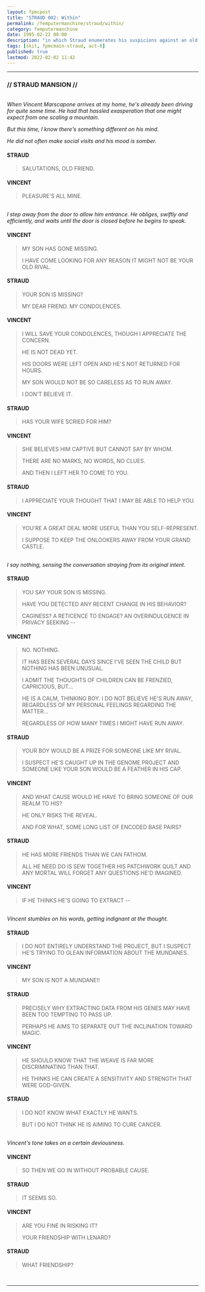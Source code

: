 ```yaml
---
layout: fpmcpost
title: "STRAUD 002: Within"
permalink: /femputermanchine/straud/within/
category: femputermanchine
date: 1995-02-22 00:00
description: "in which Straud enumerates his suspicions against an old rival"
tags: [skit, fpmcmain-straud, act-0]
published: true
lastmod: 2022-02-02 11:42
---
```

[//]: # (  2/02/22  -added)

*****
### // STRAUD MANSION //

<br><i>When Vincent Marscapone arrives at my home, he's already been driving for quite some time. He had that hassled exasperation that one might expect from one scaling a mountain.</i>

<i>But this time, I know there's something different on his mind.</i>

<i>He did not often make social visits and his mood is somber.</i>

#### STRAUD

> SALUTATIONS, OLD FRIEND.

#### VINCENT

> PLEASURE'S ALL MINE.

<BR><I>I step away from the door to allow him entrance. He obliges, swiftly and efficiently, and waits until the door is closed before he begins to speak.</i>

#### VINCENT

> MY SON HAS GONE MISSING.
> 
> I HAVE COME LOOKING FOR ANY REASON IT MIGHT NOT BE YOUR OLD RIVAL.

#### STRAUD

> YOUR SON IS MISSING?
> 
> MY DEAR FRIEND. MY CONDOLENCES.

#### VINCENT

> I WILL SAVE YOUR CONDOLENCES, THOUGH I APPRECIATE THE CONCERN.
> 
> HE IS NOT DEAD YET.
> 
> HIS DOORS WERE LEFT OPEN AND HE'S NOT RETURNED FOR HOURS.
> 
> MY SON WOULD NOT BE SO CARELESS AS TO RUN AWAY.
> 
> I DON'T BELIEVE IT.

#### STRAUD

> HAS YOUR WIFE SCRIED FOR HIM?

#### VINCENT

> SHE BELIEVES HIM CAPTIVE BUT CANNOT SAY BY WHOM.
> 
> THERE ARE NO MARKS, NO WORDS, NO CLUES.
> 
> AND THEN I LEFT HER TO COME TO YOU.

#### STRAUD

> I APPRECIATE YOUR THOUGHT THAT I MAY BE ABLE TO HELP YOU.

#### VINCENT

> YOU'RE A GREAT DEAL MORE USEFUL THAN YOU SELF-REPRESENT.
> 
> I SUPPOSE TO KEEP THE ONLOOKERS AWAY FROM YOUR GRAND CASTLE.

<BR><I>I say nothing, sensing the conversation straying from its original intent.</i>

#### STRAUD

> YOU SAY YOUR SON IS MISSING.
> 
> HAVE YOU DETECTED ANY RECENT CHANGE IN HIS BEHAVIOR?
> 
> CAGINESS? A RETICENCE TO ENGAGE? AN OVERINDULGENCE IN PRIVACY SEEKING --

#### VINCENT

> NO. NOTHING.
> 
> IT HAS BEEN SEVERAL DAYS SINCE I'VE SEEN THE CHILD BUT NOTHING HAS BEEN UNUSUAL.
> 
> I ADMIT THE THOUGHTS OF CHILDREN CAN BE FRENZIED, CAPRICIOUS, BUT...
> 
> HE IS A CALM, THINKING BOY. I DO NOT BELIEVE HE'S RUN AWAY, REGARDLESS OF MY PERSONAL FEELINGS REGARDING THE MATTER...
> 
> REGARDLESS OF HOW MANY TIMES I MIGHT HAVE RUN AWAY.

#### STRAUD

> YOUR BOY WOULD BE A PRIZE FOR SOMEONE LIKE MY RIVAL.
> 
> I SUSPECT HE'S CAUGHT UP IN THE GENOME PROJECT AND SOMEONE LIKE YOUR SON WOULD BE A FEATHER IN HIS CAP.

#### VINCENT

> AND WHAT CAUSE WOULD HE HAVE TO BRING SOMEONE OF OUR REALM TO HIS?
> 
> HE ONLY RISKS THE REVEAL.
> 
> AND FOR WHAT, SOME LONG LIST OF ENCODED BASE PAIRS?

#### STRAUD

> HE HAS MORE FRIENDS THAN WE CAN FATHOM. 
> 
> ALL HE NEED DO IS SEW TOGETHER HIS PATCHWORK QUILT AND ANY MORTAL WILL FORGET ANY QUESTIONS HE'D IMAGINED.

#### VINCENT

> IF HE THINKS HE'S GOING TO EXTRACT --

<BR><I>Vincent stumbles on his words, getting indignant at the thought.</i>

#### STRAUD

> I DO NOT ENTIRELY UNDERSTAND THE PROJECT, BUT I SUSPECT HE'S TRYING TO GLEAN INFORMATION ABOUT THE MUNDANES.

#### VINCENT

> MY SON IS NOT A MUNDANE!!

#### STRAUD

> PRECISELY WHY EXTRACTING DATA FROM HIS GENES MAY HAVE BEEN TOO TEMPTING TO PASS UP.
> 
> PERHAPS HE AIMS TO SEPARATE OUT THE INCLINATION TOWARD MAGIC.

#### VINCENT

> HE SHOULD KNOW THAT THE WEAVE IS FAR MORE DISCRIMINATING THAN THAT.
> 
> HE THINKS HE CAN CREATE A SENSITIVITY AND STRENGTH THAT WERE GOD-GIVEN.

#### STRAUD

> I DO NOT KNOW WHAT EXACTLY HE WANTS.
> 
> BUT I DO NOT THINK HE IS AIMING TO CURE CANCER.

<BR><I>Vincent's tone takes on a certain deviousness.</i>

#### VINCENT

> SO THEN WE GO IN WITHOUT PROBABLE CAUSE.

#### STRAUD

> IT SEEMS SO.

#### VINCENT

> ARE YOU FINE IN RISKING IT?
> 
> YOUR FRIENDSHIP WITH LENARD?

#### STRAUD

> WHAT FRIENDSHIP?

<br>

*****

